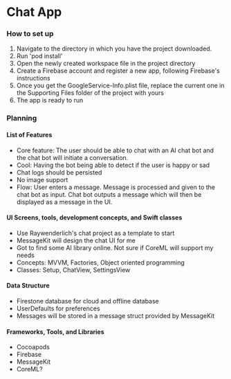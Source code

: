 # Chat App

### How to set up
1. Navigate to the directory in which you have the project downloaded.
2. Run 'pod install'
3. Open the newly created workspace file in the project directory
4. Create a Firebase account and register a new app, following Firebase's instructions
5. Once you get the GoogleService-Info.plist file, replace the current one in the Supporting Files folder of the project with yours
6. The app is ready to run

### Planning

#### List of Features

- Core feature:  The user should be able to chat with an AI chat bot and the chat bot will initiate a conversation.
- Cool: Having the bot being able to detect if the user is happy or sad
- Chat logs should be persisted
- No image support
- Flow: User enters a message. Message is processed and given to the chat bot as input. Chat bot outputs a message which will then be displayed as a message in the UI.

#### UI Screens, tools, development concepts, and Swift classes

- Use Raywenderlich's chat project as a template to start
- MessageKit will design the chat UI for me
- Got to find some AI library online. Not sure if CoreML will support my needs
- Concepts: MVVM, Factories, Object oriented programming
- Classes: Setup, ChatView, SettingsView

#### Data Structure

- Firestone database for cloud and offline database
- UserDefaults for preferences
- Messages will be stored in a message struct provided by MessageKit

#### Frameworks, Tools, and Libraries

- Cocoapods
- Firebase
- MessageKit
- CoreML?
